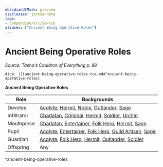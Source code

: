 ```yaml
---
obsidianUIMode: preview
cssclasses: json5e-note
tags:
- compendium/src/5e/tce
aliases: ["Ancient Being Operative Roles"]
---
```

# Ancient Being Operative Roles
*Source: Tasha's Cauldron of Everything p. 88* 

`dice: [](ancient-being-operative-roles-tce.md#^ancient-being-operative-roles)`

**Ancient Being Operative Roles**

| Role | Backgrounds |
|------|-------------|
| Devotee | [Acolyte](2.%20GM%20Tools/5eTools%20Compendium%20&%20Rules/_compendium/backgrounds/b_acolyte.md), [Hermit](b_hermit.md), [Noble](2.%20GM%20Tools/5eTools%20Compendium%20&%20Rules/_compendium/backgrounds/b_noble.md), [Outlander](b_outlander.md), [Sage](b_sage.md) |
| Infiltrator | [Charlatan](b_charlatan.md), [Criminal](b_criminal.md), [Hermit](b_hermit.md), [Soldier](b_soldier.md), [Urchin](b_urchin.md) |
| Mouthpiece | [Charlatan](b_charlatan.md), [Entertainer](b_entertainer.md), [Folk Hero](b_folk-hero.md), [Hermit](b_hermit.md), [Sage](b_sage.md) |
| Pupil | [Acolyte](2.%20GM%20Tools/5eTools%20Compendium%20&%20Rules/_compendium/backgrounds/b_acolyte.md), [Entertainer](b_entertainer.md), [Folk Hero](b_folk-hero.md), [Guild Artisan](b_guild-artisan.md), [Sage](b_sage.md) |
| Guardian | [Acolyte](2.%20GM%20Tools/5eTools%20Compendium%20&%20Rules/_compendium/backgrounds/b_acolyte.md), [Folk Hero](b_folk-hero.md), [Hermit](b_hermit.md), [Outlander](b_outlander.md), [Soldier](b_soldier.md) |
| Offspring | Any |
^ancient-being-operative-roles